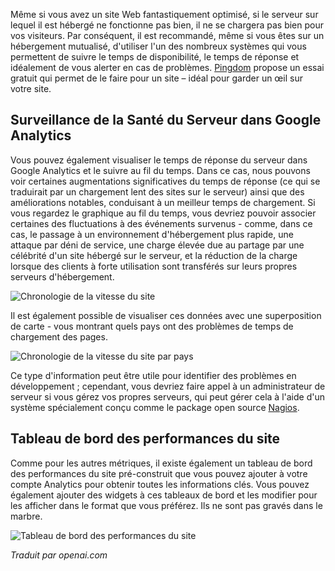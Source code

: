 <!-- Filename: Monitoring_Server_Health / Display title: Surveillance de la santé du serveur -->

Même si vous avez un site Web fantastiquement optimisé, si le serveur sur lequel il est hébergé ne fonctionne pas bien, il ne se chargera pas bien pour vos visiteurs. Par conséquent, il est recommandé, même si vous êtes sur un hébergement mutualisé, d'utiliser l'un des nombreux systèmes qui vous permettent de suivre le temps de disponibilité, le temps de réponse et idéalement de vous alerter en cas de problèmes. [Pingdom](https://www.pingdom.com/) propose un essai gratuit qui permet de le faire pour un site – idéal pour garder un œil sur votre site.

## Surveillance de la Santé du Serveur dans Google Analytics

Vous pouvez également visualiser le temps de réponse du serveur dans Google Analytics et le suivre au fil du temps. Dans ce cas, nous pouvons voir certaines augmentations significatives du temps de réponse (ce qui se traduirait par un chargement lent des sites sur le serveur) ainsi que des améliorations notables, conduisant à un meilleur temps de chargement. Si vous regardez le graphique au fil du temps, vous devriez pouvoir associer certaines des fluctuations à des événements survenus - comme, dans ce cas, le passage à un environnement d'hébergement plus rapide, une attaque par déni de service, une charge élevée due au partage par une célébrité d'un site hébergé sur le serveur, et la réduction de la charge lorsque des clients à forte utilisation sont transférés sur leurs propres serveurs d'hébergement.

![Chronologie de la vitesse du site](../../../en/images/performance/monitoring-site-speed.png)

Il est également possible de visualiser ces données avec une superposition de carte - vous montrant quels pays ont des problèmes de temps de chargement des pages.

![Chronologie de la vitesse du site par pays](../../../en/images/performance/monitoring-site-speed-by-country.png)

Ce type d'information peut être utile pour identifier des problèmes en développement ; cependant, vous devriez faire appel à un administrateur de serveur si vous gérez vos propres serveurs, qui peut gérer cela à l'aide d'un système spécialement conçu comme le package open source [Nagios](https://www.nagios.org/).

## Tableau de bord des performances du site

Comme pour les autres métriques, il existe également un tableau de bord des performances du site pré-construit que vous pouvez ajouter à votre compte Analytics pour obtenir toutes les informations clés. Vous pouvez également ajouter des widgets à ces tableaux de bord et les modifier pour les afficher dans le format que vous préférez. Ils ne sont pas gravés dans le marbre.

![Tableau de bord des performances du site](../../../en/images/performance/performance-dashboard.png)

*Traduit par openai.com*

